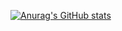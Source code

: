 [![Anurag's GitHub stats](https://github-readme-stats.vercel.app/api?username=connor-knabe)](https://github.com/anuraghazra/github-readme-stats)
